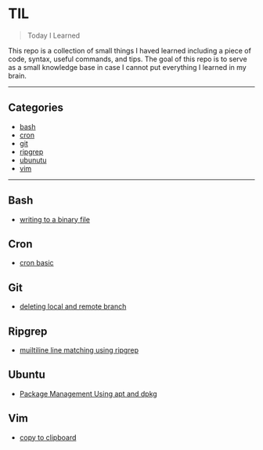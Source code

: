 # TIL

> Today I Learned

This repo is a collection of small things I haved learned including a piece of code, syntax, useful commands, and tips. The goal of this repo is to serve as a small knowledge base in case I cannot put everything I learned in my brain. 

---

## Categories

* [bash](#bash)
* [cron](#cron)
* [git](#git)
* [ripgrep](#ripgrep)
* [ubunutu](#ubuntu)
* [vim](#vim)

---

## Bash
- [writing to a binary file](bash/writing_to_a_binary_file.md)

## Cron
- [cron basic](cron/cron_basic.md)
  
## Git
- [deleting local and remote branch](git/deleting_local_and_remote_branch.md)

## Ripgrep
- [muiltiline line matching using ripgrep](ripgrep/muiltiline_line_matching_using_ripgrep.md)

## Ubuntu
- [Package Management Using apt and dpkg](ubuntu/Package_Management_Using_apt_and_dpkg.md)

## Vim
- [copy to clipboard](vim/copy_to_clipboard.md)

